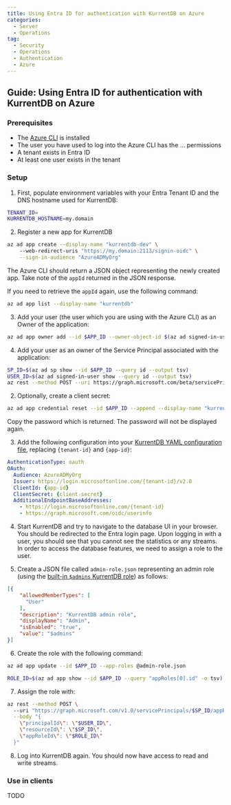 ```yaml
---
title: Using Entra ID for authentication with KurrentDB on Azure
categories:
  - Server
  - Operations
tag:
  - Security
  - Operations
  - Authentication
  - Azure
---
```


## Guide: Using Entra ID for authentication with KurrentDB on Azure

### Prerequisites

- The [Azure CLI](https://learn.microsoft.com/en-us/cli/azure/) is installed
- The user you have used to log into the Azure CLI has the ... permissions
- A tenant exists in Entra ID
- At least one user exists in the tenant

### Setup

1. First, populate environment variables with your Entra Tenant ID and the DNS hostname used for KurrentDB:

```sh
TENANT_ID= 
KURRENTDB_HOSTNAME=my.domain
```

2. Register a new app for KurrentDB

```sh
az ad app create --display-name "kurrentdb-dev" \               
    --web-redirect-uris "https://my.domain:2113/signin-oidc" \
    --sign-in-audience "AzureADMyOrg"
```

The Azure CLI should return a JSON object representing the newly created app. Take note of the `appId` returned in the JSON response.

If you need to retrieve the `appId` again, use the following command:

```sh
az ad app list --display-name "kurrentdb"
```

3. Add your user (the user which you are using with the Azure CLI) as an Owner of the application:

```sh
az ad app owner add --id $APP_ID --owner-object-id $(az ad signed-in-user show --query id --output tsv)
```

4. Add your user as an owner of the Service Principal associated with the application:

```sh
SP_ID=$(az ad sp show --id $APP_ID --query id --output tsv)
USER_ID=$(az ad signed-in-user show --query id --output tsv)
az rest --method POST --uri https://graph.microsoft.com/beta/servicePrincipals/$SP_ID/owners/\$ref --body "{\"@odata.id\": \"https://graph.microsoft.com/v1.0/directoryObjects/$USER_ID\"}"
```

2. Optionally, create a client secret:

```sh
az ad app credential reset --id $APP_ID --append --display-name "kurrentdb-secret"
```

Copy the password which is returned. The password will not be displayed again.

3. Add the following configuration into your [KurrentDB YAML configuration file](https://docs.kurrent.io/server/latest/configuration/#yaml), replacing `{tenant-id}` and `{app-id}`:

```yaml
AuthenticationType: oauth
OAuth:
  Audience: AzureADMyOrg
  Issuer: https://login.microsoftonline.com/{tenant-id}/v2.0
  ClientId: {app-id}
  ClientSecret: {client-secret}
  AdditionalEndpointBaseAddresses:
    - https://login.microsoftonline.com/{tenant-id}
    - https://graph.microsoft.com/oidc/userinfo
```

4. Start KurrentDB and try to navigate to the database UI in your browser. You should be redirected to the Entra login page. Upon logging in with a user, you should see that you cannot see the statistics or any streams. In order to access the database features, we need to assign a role to the user.


5. Create a JSON file called `admin-role.json` representing an admin role (using the [built-in `$admins` KurrentDB role](https://docs.kurrent.io/server/v25.0/security/user-authorization.html#admins-role)) as follows:

```json
[{
    "allowedMemberTypes": [
      "User"
    ],
    "description": "KurrentDB admin role",
    "displayName": "Admin",
    "isEnabled": "true",
    "value": "$admins"
}]
```

6. Create the role with the following command:

```sh
az ad app update --id $APP_ID --app-roles @admin-role.json

ROLE_ID=$(az ad app show --id $APP_ID --query "appRoles[0].id" -o tsv) 
```

7. Assign the role with:

```sh
az rest --method POST \                                                       
  --uri "https://graph.microsoft.com/v1.0/servicePrincipals/$SP_ID/appRoleAssignments" \
  --body "{
    \"principalId\": \"$USER_ID\",
    \"resourceId\": \"$SP_ID\",
    \"appRoleId\": \"$ROLE_ID\"
  }"
```

8. Log into KurrentDB again. You should now have access to read and write streams.


### Use in clients

TODO